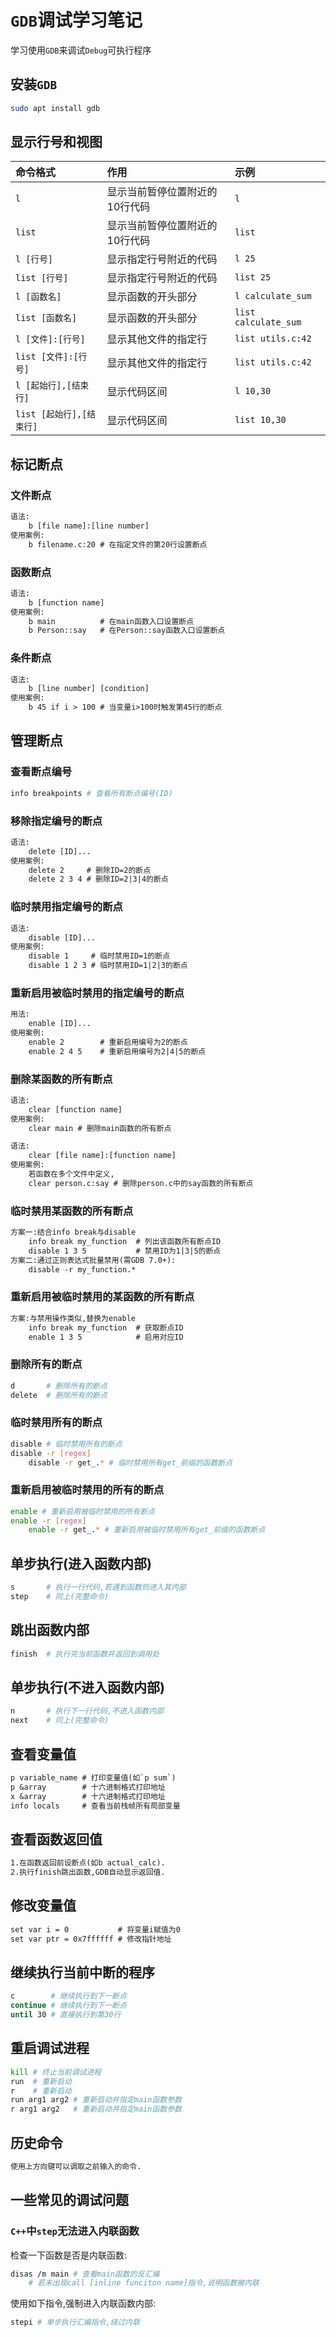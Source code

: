 # `GDB`调试学习笔记
学习使用`GDB`来调试`Debug`可执行程序
## 安装`GDB`
```bash
sudo apt install gdb
```
## 显示行号和视图
命令格式                |作用                           |示例
:-----------------------|:------------------------------|:-------------------
`l`                     |显示当前暂停位置附近的10行代码 |`l`
`list`                  |显示当前暂停位置附近的10行代码 |`list`
`l [行号]`              |显示指定行号附近的代码         |`l 25`
`list [行号]`           |显示指定行号附近的代码         |`list 25`
`l [函数名]`            |显示函数的开头部分             |`l calculate_sum`
`list [函数名]`         |显示函数的开头部分             |`list calculate_sum`
`l [文件]:[行号]`       |显示其他文件的指定行           |`list utils.c:42`
`list [文件]:[行号]`    |显示其他文件的指定行           |`list utils.c:42`
`l [起始行],[结束行]`   |显示代码区间                   |`l 10,30`
`list [起始行],[结束行]`|显示代码区间                   |`list 10,30`
## 标记断点
### 文件断点
```txt
语法:
    b [file name]:[line number]
使用案例:
    b filename.c:20 # 在指定文件的第20行设置断点
```
### 函数断点
```txt
语法:
    b [function name]
使用案例:
    b main          # 在main函数入口设置断点
    b Person::say   # 在Person::say函数入口设置断点
```
### 条件断点
```txt
语法:
    b [line number] [condition]
使用案例:
    b 45 if i > 100 # 当变量i>100时触发第45行的断点
```
## 管理断点
### 查看断点编号
```bash
info breakpoints # 查看所有断点编号(ID)
```
### 移除指定编号的断点
```txt
语法:
    delete [ID]...
使用案例:
    delete 2     # 删除ID=2的断点
    delete 2 3 4 # 删除ID=2|3|4的断点
```
### 临时禁用指定编号的断点
```txt
语法:
    disable [ID]...
使用案例:
    disable 1     # 临时禁用ID=1的断点
    disable 1 2 3 # 临时禁用ID=1|2|3的断点
```
### 重新启用被临时禁用的指定编号的断点
```txt
用法:
    enable [ID]...
使用案例:
    enable 2        # 重新启用编号为2的断点
    enable 2 4 5    # 重新启用编号为2|4|5的断点
```
### 删除某函数的所有断点
```txt
语法:
    clear [function name]
使用案例:
    clear main # 删除main函数的所有断点

语法:
    clear [file name]:[function name]
使用案例:
    若函数在多个文件中定义,
    clear person.c:say # 删除person.c中的say函数的所有断点
```
### 临时禁用某函数的所有断点
```txt
方案一:结合info break与disable
    info break my_function  # 列出该函数所有断点ID
    disable 1 3 5           # 禁用ID为1|3|5的断点
方案二:通过正则表达式批量禁用(需GDB 7.0+):
    disable -r my_function.*
```
### 重新启用被临时禁用的某函数的所有断点
```txt
方案:与禁用操作类似,替换为enable
    info break my_function  # 获取断点ID
    enable 1 3 5            # 启用对应ID
```
### 删除所有的断点
```bash
d       # 删除所有的断点
delete  # 删除所有的断点
```
### 临时禁用所有的断点
```bash
disable # 临时禁用所有的断点
disable -r [regex]
    disable -r get_.* # 临时禁用所有get_前缀的函数断点
```
### 重新启用被临时禁用的所有的断点
```bash
enable # 重新启用被临时禁用的所有断点
enable -r [regex]
    enable -r get_.* # 重新启用被临时禁用所有get_前缀的函数断点
```
## 单步执行(进入函数内部)
```bash
s       # 执行一行代码,若遇到函数则进入其内部
step    # 同上(完整命令)
```
## 跳出函数内部
```bash
finish  # 执行完当前函数并返回到调用处
```
## 单步执行(不进入函数内部)
```bash
n       # 执行下一行代码,不进入函数内部
next    # 同上(完整命令)
```
## 查看变量值
```txt
p variable_name # 打印变量值(如`p sum`)
p &array        # 十六进制格式打印地址
x &array        # 十六进制格式打印地址
info locals     # 查看当前栈帧所有局部变量
```
## 查看函数返回值
```txt
1.在函数返回前设断点(如b actual_calc).
2.执行finish跳出函数,GDB自动显示返回值.
```
## 修改变量值
```txt
set var i = 0           # 将变量i赋值为0
set var ptr = 0x7ffffff # 修改指针地址
```
## 继续执行当前中断的程序
```bash
c        # 继续执行到下一断点
continue # 继续执行到下一断点
until 30 # 直接执行到第30行
```
## 重启调试进程
```bash
kill # 终止当前调试进程
run  # 重新启动
r    # 重新启动
run arg1 arg2 # 重新启动并指定main函数参数
r arg1 arg2   # 重新启动并指定main函数参数
```
## 历史命令
```txt
使用上方向键可以调取之前输入的命令.
```
## 一些常见的调试问题
### `C++`中`step`无法进入内联函数
检查一下函数是否是内联函数:  
```bash
disas /m main # 查看main函数的反汇编
    # 若未出现call [inline funciton name]指令,说明函数被内联
```
使用如下指令,强制进入内联函数内部:  
```bash
stepi # 单步执行汇编指令,绕过内联
```
